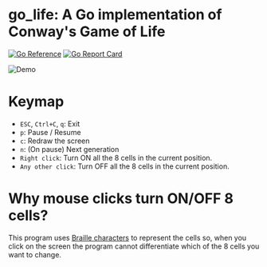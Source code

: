 # go_life: A Go implementation of Conway's Game of Life

[![Go Reference](https://pkg.go.dev/badge/github.com/kerrigan29a/go_life.svg)](https://pkg.go.dev/github.com/kerrigan29a/go_life)
[![Go Report Card](https://goreportcard.com/badge/github.com/kerrigan29a/go_life)](https://goreportcard.com/report/github.com/kerrigan29a/go_life)

![Demo](demo.gif)

# Keymap
- `ESC`, `Ctrl+C`, `q`: Exit
- `p`: Pause / Resume
- `c`: Redraw the screen
- `n`: (On pause) Next generation
- `Right click`: Turn ON all the 8 cells in the current position.
- `Any other click`: Turn OFF all the 8 cells in the current position.

# Why mouse clicks turn ON/OFF 8 cells?
This program uses [Braille characters](https://en.wikipedia.org/wiki/Braille_Patterns) to represent the cells so, when you click on the screen the program cannot differentiate which of the 8 cells you want to change.